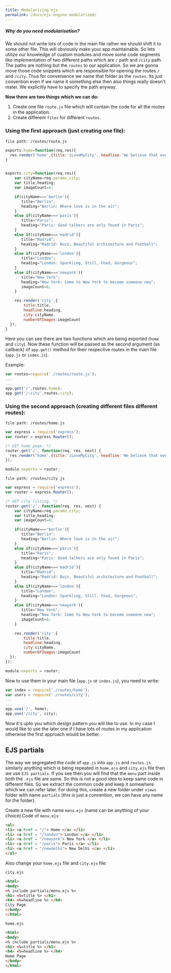 ```yaml
---
title: Modularizing ejs
permalink: /docs/ejs-engine-modularized/
---
```



<div class="note info">
  <h5>Why do you need modularisation?</h5>
</div>

We should not write lots of code in the main file rather we should shift it to some other file. This will obviously make your app maintainable. So lets utilize our knowledge of custom modules and move some code segments like implementation of two different paths which are `/` path and `/city` path. The paths are nothing but the `routes` to our application. So we are gonna move those code snippets which are responsible for opening the routes `/` and `/city`. Thus for convenience we name that folder as the `routes`. Its just convention even if we name it something else then also things really doesn't mater. We explicitly have to specify the path anyway.

**Now there are two things which we can do:**

1. Create one file `route.js` file which will contain the code for all the routes in the application.
1. Create different `files` for different `routes`.

### Using the first approach (just creating one file):

`file path: /routes/route.js`


```js
exports.home=function(req,res){
  res.render('home',{title:'iLoveMyCity', headline:'We believe that every city have something to say'});
}


exports.city=function(req,res){
    var cityName=req.params.city;
    var title,heading;
    var imageCount=4;

    if(cityName==='berlin'){
       title="Berlin";
       heading="Berlin: Where love is in the air";
    }
    else if(cityName==='paris'){
       title="Paris";
       heading="Paris: Good talkers are only found in Paris";
    }
    else if(cityName==='madrid'){
       title="Madrid";
       heading="Madrid: Buzz, Beautiful architecture and Football";
    }
    else if(cityName==='london'){
       title="London";
       heading="London: Sparkling, Still, Food, Gorgeous";
    }
    else if(cityName==='newyork'){
       title="New York";
       heading="New York: Come to New York to become someone new";
       imageCount=6;
    }

    res.render('city',{
        title:title,
        headline:heading,
        city:cityName,
        numberOfImages:imageCount
  });
}
```

Here you can see there are two functions which are being exported (`home` and `city`). Now these function will be passed as the second argument (as callback) of `app.get()` method for their respecitve routes in the main file (`app.js` or `index.js`).

Example:

```js
var routes=require('./routes/route.js');
...
...
app.get('/',routes.home);
app.get('/:city',routes.city);
```

### Using the second approach (creating different files different routes):

`file path: /routes/home.js`

```js
var express = require('express');
var router = express.Router();

/* GET home page. */
router.get('/', function(req, res, next) {
  res.render('home',{title:'iLoveMyCity', headline:'We believe that every city have something to say'});
});

module.exports = router;
```

`file path: /routes/city.js`

```js
var express = require('express');
var router = express.Router();

/* GET city listing. */
router.get('/', function(req, res, next) {
    var cityName=req.params.city;
    var title,heading;
    var imageCount=4;

    if(cityName==='berlin'){
       title="Berlin";
       heading="Berlin: Where love is in the air";
    }
    else if(cityName==='paris'){
       title="Paris";
       heading="Paris: Good talkers are only found in Paris";
    }
    else if(cityName==='madrid'){
       title="Madrid";
       heading="Madrid: Buzz, Beautiful architecture and Football";
    }
    else if(cityName==='london'){
       title="London";
       heading="London: Sparkling, Still, Food, Gorgeous";
    }
    else if(cityName==='newyork'){
       title="New York";
       heading="New York: Come to New York to become someone new";
       imageCount=6;
    }

    res.render('city',{
        title:title,
        headline:heading,
        city:cityName,
        numberOfImages:imageCount
  });
});

module.exports = router;
```

Now to use them in your main file (`app.js` or `index.js`), you need to write:

```js
var index = require('./routes/home');
var users = require('./routes/city');
...
...
app.use('/', home);
app.use('/city', city);
```

Now it's upto you which design pattern you will like to use. In my case I would like to use the later one if I have lots of routes in my application otherwise the first approach would be better.


## EJS partials

The way we segregated the code of `app.js` into `app.js` and `routes.js` similarly anything which is being repeated in `home.ejs` and `city.ejs` file then we use `EJS partials`. If you see then you will find that the `menu` part inside both the `.ejs` file are same. So this is not a good idea to keep same code in different files. So we extract the common code and keep it somewhere which we can refer later. For doing this, create a new folder under `views` folder with name `partials` (this is just a convention, we can have any name for the folder).


Create a new file with name `menu.ejs` (name can be anything of your choice).Code of `menu.ejs`:

```html
<ul>
<li> <a href = "/"> Home </a> </li>
<li> <a href = "/london"> London </a> </li>
<li> <a href = "/newyork"> New York </a> </li>
<li> <a href = "/paris"> Paris </a> </li>
<li> <a href = "/newdelhi"> New Delhi </a> </li>
</ul>
```

Also change your `home.ejs` file and `city.ejs` file:

`city.ejs`

```html
<html>
<body>
<% include partials/menu.ejs %>
<h1> <%=title %> </h1>
<h4> <%=headline %> </h4>
City Page
</body>
</html>
```

`home.ejs`

```html
<html>
<body>
<% include partials/menu.ejs %>
<h1> <%=title %> </h1>
<h4> <%=headline %> </h4>
Home Page
</body>
</html>
```
